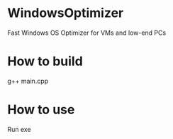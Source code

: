 # WindowsOptimizer
Fast Windows OS Optimizer for VMs and low-end PCs

# How to build
g++ main.cpp

# How to use
Run exe
